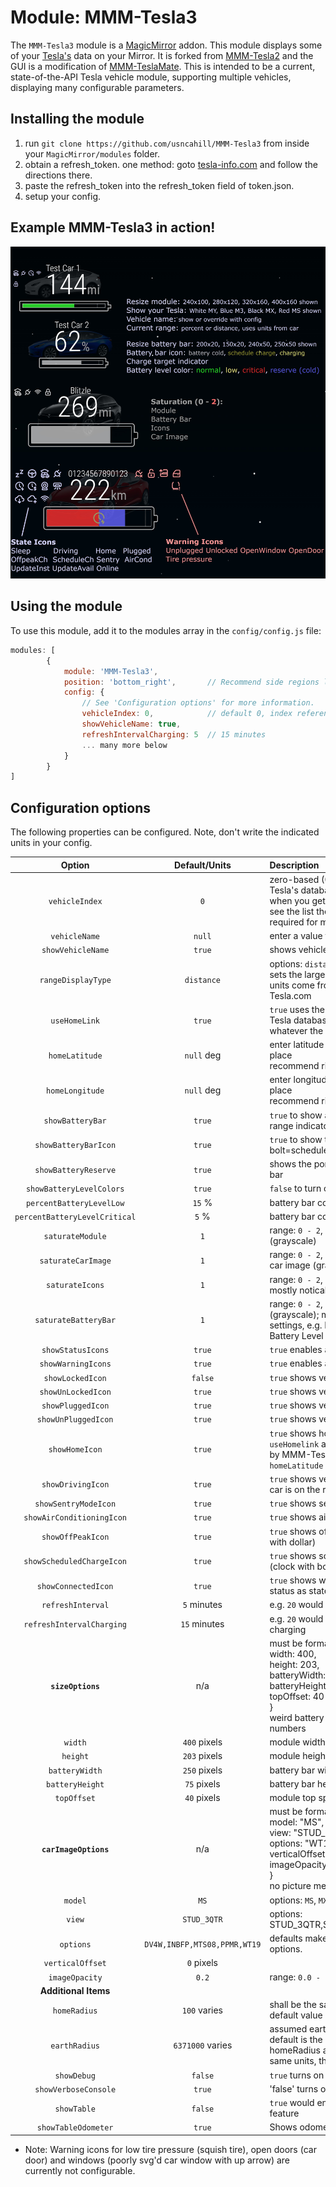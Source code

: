 # Module: MMM-Tesla3
The `MMM-Tesla3` module is a <a href="https://github.com/MichMich/MagicMirror">MagicMirror</a> addon. This module displays some of your <a href="https://www.tesla.com">Tesla's</a> data on your Mirror. It is forked from <a href="https://github.com/martinburheimtingstad/MMM-Tesla2">MMM-Tesla2</a> and the GUI is a modification of <a href="https://github.com/denverquane/MMM-Teslamate">MMM-TeslaMate</a>.
This is intended to be a current, state-of-the-API Tesla vehicle module, supporting multiple vehicles, displaying many configurable parameters.


## Installing the module
1. run `git clone https://github.com/usncahill/MMM-Tesla3` from inside your `MagicMirror/modules` folder.
2. obtain a refresh_token. one method: goto [tesla-info.com](https://tesla-info.com/tesla-token.php) and follow the directions there.
3. paste the refresh_token into the refresh_token field of token.json.
4. setup your config.


## Example MMM-Tesla3 in action! ###
![Picture showing 4 configurations of the MMM-Tesla3 magic mirror module.](/images/MMM-Tesla3.png)


## Using the module
To use this module, add it to the modules array in the `config/config.js` file:
````javascript
modules: [
        {
            module: 'MMM-Tesla3',
            position: 'bottom_right',       // Recommend side regions like top_left for best results
            config: {
                // See 'Configuration options' for more information.
                vehicleIndex: 0,            // default 0, index references the n+1th car returned when talking to Tesla
                showVehicleName: true, 
                refreshIntervalCharging: 5  // 15 minutes
                ... many more below
            }
        }
]
````

## Configuration options
The following properties can be configured. Note, don't write the indicated units in your config.

| Option                        | Default/Units | Description                                                                                               |
| :-:                           | :-:           | :-                                                                                                        |
|`vehicleIndex`                 | `0`           | zero-based (0,1,2...) position of the car in your list of cars in Tesla's database.<br>when you get your `refresh_token` from [tesla-info.com](https://tesla-info.com/tesla-token.php), you can see the list there<br>required for multicar to work                  |
|`vehicleName`                  | `null`        | enter a value to override the name saved in your car / Tesla.com                                          |
|`showVehicleName`              | `true`        | shows vehicle name at top of module                                                                       |
|`rangeDisplayType`             | `distance`    | options: `distance`,`percent`<br>sets the large vehicle range value using the type chosen; range units come from the car's distance GUI settings retrieved from Tesla.com                 |
|`useHomeLink`                  | `true`        | `true` uses the car's proximity to Homelink geomarkers in the Tesla database to determine homeness, which overrides whatever the lat/long calculation determines                                                                                                      |
|`homeLatitude`                 | `null` deg    | enter latitude as a decimal degrees to at least the 4th decimal place<br>recommend right-clicking google maps to get the coordinates                                                                                                                                         |
|`homeLongitude`                | `null` deg    | enter longitude as a decimal degrees to at least the 4th decimal place<br>recommend right-clicking google maps to get the coordinates                                                                                                                                         |
|`showBatteryBar`               | `true`        | `true` to show a battery-shaped bar below the charge level / range indicator                              |
|`showBatteryBarIcon`           | `true`        | `true` to show the battery bar icon: bolt=charging, clock-bolt=scheduled charge, snowflake=battery cold   |
|`showBatteryReserve`           | `true`        | shows the portion of lost battery range/level as blue on battery bar                                      |
|`showBatteryLevelColors`       | `true`        | `false` to turn of the battery level coloring in one line                                                 |
|`percentBatteryLevelLow`       | `15` %        | battery bar color set to yellow below this value; `0` to disable                                          |
|`percentBatteryLevelCritical`  | `5` %         | battery bar color set to red below this value; `0` to disable                                             |
|`saturateModule`               | `1`           | range: `0 - 2`, set to `0` to remove all color from module (grayscale)                                    |
|`saturateCarImage`             | `1`           | range: `0 - 2`, set to `0` to remove all color from your Tesla.com car image (grayscale)                  |
|`saturateIcons`                | `1`           | range: `0 - 2`, set to `0` to remove all color from icons (grayscale), mostly noticable on warnings       |
|`saturateBatteryBar`           | `1`           | range: `0 - 2`, set to `0` to remove all color from battery bar (grayscale); module will still apply darkness of other color settings, e.g. Battery Level Critical will still be darker than Battery Level Normal                                                            |
|`showStatusIcons`              | `true`        | `true` enables all vehicle status icons                                                                   |
|`showWarningIcons`             | `true`        | `true` enables all vehicle warning icons                                                                  |
|`showLockedIcon`               | `false`       | `true` shows vehicle lock status as state icon, (lock)                                                    |
|`showUnLockedIcon`             | `true`        | `true` shows vehicle unlocked status as _warning_ icon, (unlock)                                          |
|`showPluggedIcon`              | `true`        | `true` shows vehicle plug status as state icon, (plug)                                                    |
|`showUnPluggedIcon`            | `true`        | `true` shows vehicle unplug status as _warning_ icon, (plug with x)                                       |
|`showHomeIcon`                 | `true`        | `true` shows home status as state icon; this can be triggered by `useHomelink` and being near a homelinked geomarker in Tesla or by MMM-Tesla3 calculating an approximate distance from `homeLatitude` and `homeLongitude`, (car under roof)                           |
|`showDrivingIcon`              | `true`        | `true` shows vehicle status = "drive" as state icon, aka when the car is on the road, (steering wheel)    |
|`showSentryModeIcon`           | `true`        | `true` shows sentry mode status as state icon, (webcam)                                                   |
|`showAirConditioningIcon`      | `true`        | `true` shows air conditioning status as state icon, (air conditioner)                                     |
|`showOffPeakIcon`              | `true`        | `true` shows off peak charging option status as state icon, (clock with dollar)                           |
|`showScheduledChargeIcon`      | `true`        | `true` shows scheduled charging option status as state icon, (clock with bolt)                            |
|`showConnectedIcon`            | `true`        | `true` shows whether the car is connected to Tesla.com option status as state icon, (wifi)                |
|`refreshInterval`              | `5` minutes   | e.g. `20` would query the Tesla server every 20 minutes                                                   |
|`refreshIntervalCharging`      | `15` minutes  | e.g. `20` would query the Tesla server every 20 minutes while charging                                    |
|**`sizeOptions`**              | n/a           | must be formatted like a sublist, e.g. `sizeOptions: {<br>width: 400, <br>height: 203, <br>batteryWidth: 250, <br>batteryHeight: 75,<br>topOffset: 40<br>}<br>weird battery or overlapping parts means you likely picked bad numbers                                      |
|   `width`                     | `400` pixels  | module width, module scales based on default                                                              |
|   `height`                    | `203` pixels  | module height, module scales based on default                                                             |
|   `batteryWidth`              | `250` pixels  | battery bar width, module scales based on default                                                         |
|   `batteryHeight`             | `75` pixels   | battery bar height, module scales based on default                                                        |
|   `topOffset`                 | `40` pixels   | module top spacing from module above                                                                      |
|**`carImageOptions`**          | n/a           | must be formatted like a sublist, e.g. `carImageOptions: {<br>model: "MS", <br>view: "STUD_3QTR", <br>options: "WT19", <br>verticalOffset: 0,<br>imageOpacity: 0.2<br>}<br>no picture means you likely picked mis-matched options                                          |
|   `model`                     | `MS`          | options: `MS`, `MX`, `MY`, `M3`, `CT`(?)                                                                  |
|   `view`                      | `STUD_3QTR`   | options: STUD_3QTR,STUD_SEAT,STUD_SIDE,STUD_REAR,STUD_WHEEL                                               |
|   `options`                   | `DV4W,INBFP,MTS08,PPMR,WT19` | defaults make a red Model S. See [option codes](https://tesla-api.timdorr.com/vehicle/optioncodes) for more options.                                                                                                                                           |
|   `verticalOffset`            | `0` pixels    |                                                                                                           |
|   `imageOpacity`              | `0.2`         | range: `0.0 - 1.0` fractional opacity                                                                     |
|**Additional Items**           |
|`homeRadius`                   | `100` varies  | shall be the same units as earthRadius option<br>default value is 100 meters. see `earthRadius`           |
|`earthRadius`                  | `6371000` varies | assumed earth radius for approximate distance from home calcs<br>default is the earth radius in meters but you can convert homeRadius and earthRadius to mi if desired (they shall be the same units, there is no conversion)                                              | 
|`showDebug`                    | `false`       | `true` turns on a bunch of troubleshooting items, crazy icons, etc.                                       |
|`showVerboseConsole`           | `true`        | 'false' turns off the MM console logs                                                                     |
|`showTable`                    | `false`       | `true` would enable untested legacy MMM-TeslaMate table feature                                           |
|`showTableOdometer`            | `true`        | Shows odometer on table                                                                                   |

* Note: Warning icons for low tire pressure (squish tire), open doors (car door) and windows (poorly svg'd car window with up arrow) are currently not configurable.